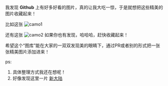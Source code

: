 我发现 __Github__ 上有好多好看的图片，真的让我大吃一惊，于是就想把这些精美的图片收藏起来！

比如这张
![camo1](https://camo.githubusercontent.com/5e8a60c275531b4c0e8434ce42e78acd33f495ca/68747470733a2f2f6f63746f6465782e6769746875622e636f6d2f696d616765732f6a65747061636b746f6361742e706e67)

还有这张
![camo2](https://camo.githubusercontent.com/5215e6fe0e2fc740eb8d91fe380287294fcacca5/68747470733a2f2f6f63746f6465782e6769746875622e636f6d2f696d616765732f79616b746f6361742e706e67)
如果你也有发现，哈哈哈，赶快收藏起来！

希望这个“图库”能在大家的一双双发现美的眼睛下，通过PR或者别的形式把一张张精美图片添加进来！

ps: 
1. 具体整理方式我还在想呢！
2. 好像发现这里一片 [新大陆](https://octodex.github.com/)
